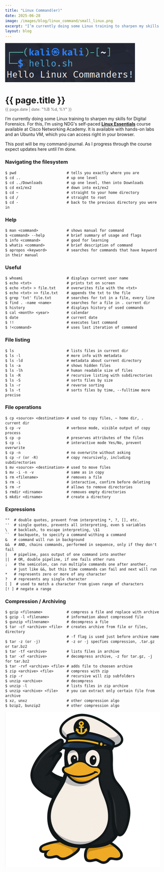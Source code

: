 ```yaml
---
title: "Linux Command(er)"
date: 2025-06-28
image: /images/blog/linux_command/small_linux.png
excerpt: "I’m currently doing some Linux training to sharpen my skills for Digital Forensics. For this, I’m using NDG's self-paced Linux Essentials course available at Cisco Networking Academy. It is available with hands-on labs and an Ubuntu VM, which you can access right in your browser."
layout: blog
---
```

<img src="/images/blog/linux_command/banner_linux.png" alt="Linux Commander" class="responsive-image">
<h1 style="margin-bottom: 5px;">{{ page.title }}</h1>
<p style="font-size: 0.9em; color: #666; margin-top: 0;">{{ page.date | date: "%B %d, %Y" }}</p>

I’m currently doing some Linux training to sharpen my skills for Digital Forensics. For this, I’m using NDG's self-paced [**Linux Essentials**](https://www.netacad.com/courses/linux-essentials?courseLang=en-US) course available at Cisco Networking Academy. It is available with hands-on labs and an Ubuntu VM, which you can access right in your browser.

This post will be my command-journal. As I progress through the course expect updates here until I’m done.

### Navigating the filesystem
```shell
$ pwd                       # tells you exactly where you are
$ cd ..                     # up one level
$ cd ../Downloads           # up one level, then into Downloads
$ cd ex1/ex2                # down into ex1/ex2
$ cd ~                      # straight to your home directory
$ cd /                      # straight to root
$ cd -                      # back to the previous directory you were in
```

### Help
```shell
$ man <command>             # shows manual for command
$ <command> --help          # brief summary of usage and flags
$ info <command>            # good for learning
$ whatis <command>          # brief description of command
$ apropos <keyword>         # searches for commands that have keyword in their manual
```

### Useful
```shell
$ whoami                    # displays current user name
$ echo <txt>                # prints txt on screen 
$ echo <txt> > file.txt     # overwrites file with the <txt>
$ echo <txt> >> file.txt    # appends the txt to the file
$ grep 'txt' file.txt       # searches for txt in a file, every line
$ find . -name <name>       # searches for a file in . current dir
$ history                   # displays history of used commands
$ cal <month> <year>        # calendar
$ date                      # current date
$ !!                        # executes last command
$ !<command>                # uses last iteration of command
```

### File listing
```shell
$ ls                        # lists files in current dir
$ ls -l                     # more info with metadata
$ ls -ld                    # metadata about current directory
$ ls -a                     # shows hidden files
$ ls -lh                    # human readable size of files
$ ls -R                     # recursive listing with subdirectories
$ ls -S                     # sorts files by size
$ ls -r                     # reverse sorting
$ ls -t                     # sorts files by time, --fulltime more precise
```

### File operations
```shell
$ cp <source> <destination> # used to copy files, ~ home dir, . current dir
$ cp -v                     # verbose mode, visible output of copy process
$ cp -p                     # preserves attributes of the files
$ cp -i                     # interactive mode Yes/No, prevent overwrite
$ cp -n                     # no overwrite without asking
$ cp -r (or -R)             # copy recursively, including subdirectories
$ mv <source> <destination> # used to move files
$ mv -i -n -v               # same as in copy 
$ rm <filename>             # removes a file
$ rm -i                     # interactive, confirm before deleting
$ rm -r                     # allows to remove directories
$ rmdir <dirname>           # removes empty directories
$ mkdir <dirname>           # create a directory
```

### Expressions
```shell
""  # double quotes, prevent from interpreting *, ?, [], etc.
''  # single quotes, prevents all interpreting, even $ variables
\   # backlash, to escape interpreting, \$1
``  # backquote, to specify a command withing a command
&   # command will run in background
&&  # AND, chains commands, performed in sequence, only if they don't fail
|   # pipeline, pass output of one command into another
||  # OR, double pipeline, if one fails other runs
;   # the semicolon, can run multiple commands one after another,
    # just like &&, but this time commands can fail and next will run
*   # represents zero or more of any character
?   # represents any single character
[ ]  # used to match a character from given range of characters
[! ] # negate a range
```

### Compression / Archiving
```shell
$ gzip <filename>           # compress a file and replace with archive
$ gzip -l <filename>        # information about compressed file
$ gunzip <filnename>        # decompress a file
$ tar -cf <archive> <file>  # creates archive from file or files, directory
                            # -f flag is used just before archive name
$ tar -z (or -j)            # -z or -j specfies compression, .tar.gz or tar.bz2
$ tar -tf <archive>         # lists files in archive
$ tar -xf <archive>         # decompress archive, -z for tar.gz, -j for tar.bz2
$ tar -rvf <archive> <file> # adds file to choosen archive 
$ zip <archive> <file>      # compress with zip
$ zip -r                    # recursive will zip subfolders
$ unzip <archive>           # decompress
$ unzip -l                  # lists files in zip archive
$ unzip <archive> <file>    # you can extract only certain file from archive
$ xz, unxz                  # other compression algo
$ bzip2, bunzip2            # other compression algo
```

<img src="/images/blog/linux_command/small_linux.png" alt="Linux Commander" class="responsive-image">